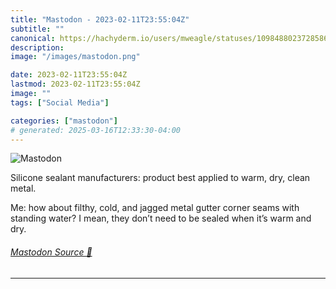 ```yaml
---
title: "Mastodon - 2023-02-11T23:55:04Z"
subtitle: ""
canonical: https://hachyderm.io/users/mweagle/statuses/109848802372858692
description:
image: "/images/mastodon.png"

date: 2023-02-11T23:55:04Z
lastmod: 2023-02-11T23:55:04Z
image: ""
tags: ["Social Media"]

categories: ["mastodon"]
# generated: 2025-03-16T12:33:30-04:00
---
```

![Mastodon](/images/mastodon.png)

<p>Silicone sealant manufacturers: product best applied to warm, dry, clean metal. </p><p>Me: how about filthy, cold, and jagged metal gutter corner seams with standing water? I mean, they don’t need to be sealed when it’s warm and dry.</p>


###### [Mastodon Source 🐘](https://hachyderm.io/@mweagle/109848802372858692)

___
